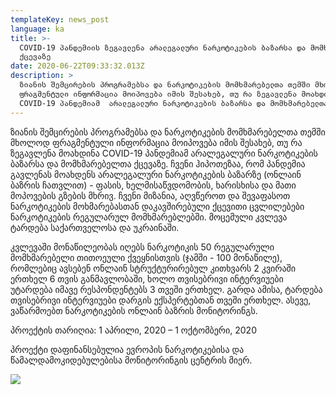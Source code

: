 ```yaml
---
templateKey: news_post
language: ka
title: >-
  COVID-19 პანდემიის ზეგავლენა არალეგალური ნარკოტიკების ბაზარსა და მომხმარებელთა
  ქცევაზე
date: 2020-06-22T09:33:32.013Z
description: >
  ზიანის შემცირების პროგრამებსა და ნარკოტიკების მომხმარებელთა თემში მხოლოდ
  ფრაგმენტული ინფორმაცია მოიპოვება იმის შესახებ, თუ რა ზეგავლენა მოახდინა
  COVID-19 პანდემიამ  არალეგალური ნარკოტიკების ბაზარსა და მომხმარებელთა ქცევაზე.
---
```

ზიანის შემცირების პროგრამებსა და ნარკოტიკების მომხმარებელთა თემში მხოლოდ ფრაგმენტული ინფორმაცია მოიპოვება იმის შესახებ, თუ რა ზეგავლენა მოახდინა COVID-19 პანდემიამ  არალეგალური ნარკოტიკების ბაზარსა და მომხმარებელთა ქცევაზე.  ჩვენი ჰიპოთეზაა, რომ პანდემია გავლენას მოახდენს არალეგალური ნარკოტიკების ბაზარზე (ონლაინ ბაზრის ჩათვლით) - ფასის, ხელმისაწვდომობის, ხარისხისა და მათი მოპოვების გზების მხრივ. ჩვენი მიზანია, აღვწეროთ და შევაფასოთ ნარკოტიკების მოხმარებასთან დაკავშირებული ქცევითი ცვლილებები ნარკოტიკების რეგულარულ მომხმარებლებში. მოცემული კვლევა ტარდება საქართველოსა და უკრაინაში.

კვლევაში მონაწილეობას იღებს ნარკოტიკის 50 რეგულარული მომხმარებელი თითოეული ქვეყნისთვის (ჯამში - 100 მონაწილე), რომლებიც ავსებენ ონლაინ  სტრუქტურირებულ კითხვარს 2 კვირაში ერთხელ 6 თვის განმავლობაში, ხოლო თვისებრივი ინტერვიუები უტარდება იმავე რესპონდენტებს 3 თვეში ერთხელ. გარდა ამისა, ტარდება თვისებრივი ინტერვიუები დარგის ექსპერტებთან თვეში ერთხელ. ასევე, ვაწარმოებთ ნარკოტიკების ონლაინ ბაზრის მონიტორინგს.

პროექტის თარიღია: 1 აპრილი, 2020 – 1 ოქტომბერი, 2020

პროექტი დაფინანსებულია ევროპის ნარკოტიკებისა და წამალდამოკიდებულებისა მონიტორინგის ცენტრის მიერ. 

<div class="image-list">

![](/media/uploads/covid19-cdc-unsplash.jpg)

</div>
